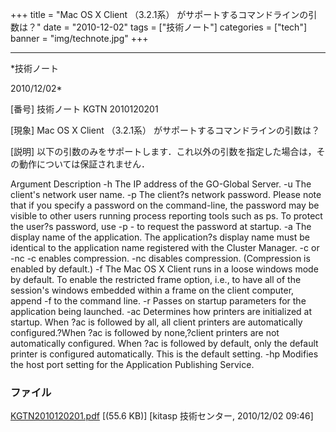 ﻿+++
title = "Mac OS X Client （3.2.1系） がサポートするコマンドラインの引数は？"
date = "2010-12-02"
tags = ["技術ノート"]
categories = ["tech"]
banner = "img/technote.jpg"
+++

-----------------------------------------------------------------------------------------------------------------------------

*技術ノート

2010/12/02*


[番号]
技術ノート KGTN 2010120201

[現象]
Mac OS X Client （3.2.1系） がサポートするコマンドラインの引数は？

[説明]
以下の引数のみをサポートします．これ以外の引数を指定した場合は，その動作については保証されません．

Argument Description -h The IP address of the GO-Global Server. -u The
client's network user name. -p The client?s network password. Please
note that if you specify a password on the command-line, the password
may be visible to other users running process reporting tools such as
ps. To protect the user?s password, use -p - to request the password at
startup. -a The display name of the application. The application?s
display name must be identical to the application name registered with
the Cluster Manager. -c or -nc -c enables compression. -nc disables
compression. (Compression is enabled by default.) -f The Mac OS X Client
runs in a loose windows mode by default. To enable the restricted frame
option, i.e., to have all of the session's windows embedded within a
frame on the client computer, append -f to the command line. -r Passes
on startup parameters for the application being launched. -ac Determines
how printers are initialized at startup. When ?ac is followed by all,
all client printers are automatically configured.?When ?ac is followed
by none,?client printers are not automatically configured. When ?ac is
followed by default, only the default printer is configured
automatically. This is the default setting. -hp Modifies the host port
setting for the Application Publishing Service.


### ファイル

 
 


[KGTN2010120201.pdf](http://techreport.kitasp.net/attachments/download/410/KGTN2010120201.pdf)
 [(55.6 KB)] [kitasp 技術センター, 2010/12/02
09:46]


 


 


